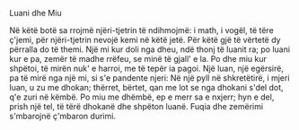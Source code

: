 Luani dhe Miu

Në këtë botë sa rrojmë
njëri-tjetrin të ndihmojmë:
i math, i vogël, të tëre ç'jemi,
për njëri-tjetrin nevojë kemi
në këtë jetë.
Për këtë gjë të vërtetë
dy përralla do të themi.
Një mi kur doli nga dheu,
ndë thonj të luanit ra;
po luani kur e pa,
zemër të madhe rrëfeu,
se minë të gjall' e la.
Po dhe miu kur shpëtoi,
të mirën nuk' e harroi,
me të tepër ia pagoi.
Një luan, një egërsirë,
pa të mirë nga një mi,
si s'e pandente njeri:
Në një pyll në shkretëtirë,
i mjeri luan,
u zu me dhokan;
thërret, bërtet, qan me lot
se nga dhokani s'del dot,
q'e zuri në këmbë.
Po miu me dhëmbë,
ep e merr
sa e nxjerr;
hyn e del,
prish një tel,
të tërë dhokanë
dhe shpëton luanë.
Fuqia dhe zemërimi
s'mbarojnë ç'mbaron durimi.
